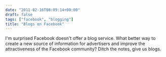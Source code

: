 ```yaml
---
date: "2011-02-16T08:09:14+00:00"
draft: false
tags: ["facebook", "blogging"]
title: "Blogs on Facebook"
---
```


I'm surprised Facebook doesn't offer a blog service. What better way to create a new source of information for advertisers and improve the attractiveness of the Facebook community? Ditch the notes, give us blogs.
